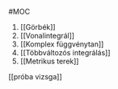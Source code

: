 #MOC 

1. [[Görbék]]
2. [[Vonalintegrál]]
3. [[Komplex függvénytan]]
4. [[Többváltozós integrálás]]
5. [[Metrikus terek]]


[[próba vizsga]]